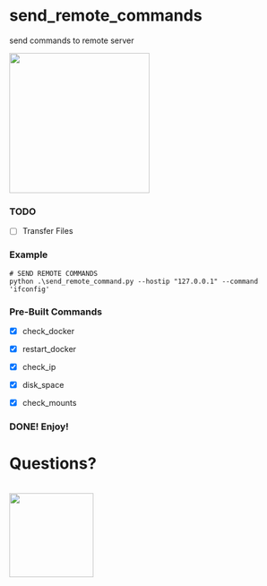 # send_remote_commands
send commands to remote server

<img src="https://github.com/user-attachments/assets/c79e9be5-3cce-44eb-a66c-9755ef3fefaa" height="250">

### TODO
- [ ] Transfer Files

### Example
```
# SEND REMOTE COMMANDS
python .\send_remote_command.py --hostip "127.0.0.1" --command 'ifconfig'
```
### Pre-Built Commands

- [x] check_docker
- [x] restart_docker
- [x] check_ip
- [x] disk_space
- [x] check_mounts



### DONE! Enjoy!

# Questions?
<br>
<img src="https://github.com/user-attachments/assets/710669b1-49b7-4936-834c-c523781db754"  height="150">
